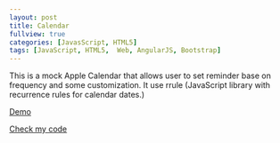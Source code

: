 ```yaml
---
layout: post
title: Calendar
fullview: true
categories: [JavasScript, HTML5]
tags: [JavaScript, HTML5,  Web, AngularJS, Bootstrap]
---
```

This is a mock Apple Calendar that allows user to  set reminder base on frequency and some customization. It use rrule (JavaScript library with recurrence rules for calendar dates.)
 
 
<a class="btn btn-default" href="http://www.siyuanzhou.com/calendar/">Demo</a>
 
<a class="btn btn-default" href="https://github.com/godofhand/calendar">Check my code</a>
